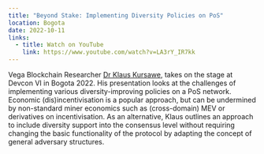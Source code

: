 ```yaml
---
title: "Beyond Stake: Implementing Diversity Policies on PoS"
location: Bogota 
date: 2022-10-11
links:
  - title: Watch on YouTube
    link: https://www.youtube.com/watch?v=LA3rY_IR7kk
---
```


Vega Blockchain Researcher <a href="https://twitter.com/chezklaus" target="_blank">Dr Klaus Kursawe</a>, takes on the stage at Devcon VI in Bogota 2022. His presentation looks at the challenges of implementing various diversity-improving policies on a PoS network. Economic (dis)incentivisation is a popular approach, but can be undermined by non-standard miner economics such as (cross-domain) MEV or derivatives on incentivisation. As an alternative, Klaus outlines an approach to include diversity support into the consensus level without requiring changing the basic functionality of the protocol by adapting the concept of general adversary structures.


